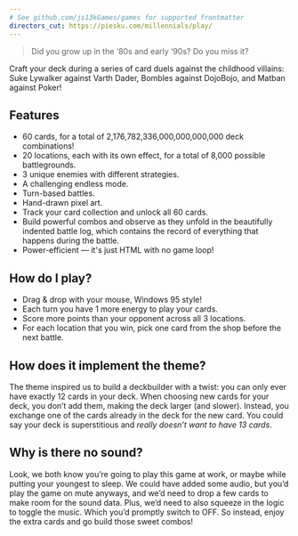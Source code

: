 ```yaml
---
# See github.com/js13kGames/games for supported frontmatter
directors_cut: https://piesku.com/millennials/play/
---
```

> Did you grow up in the ‘80s and early ‘90s? Do you miss it?

Craft your deck during a series of card duels against the childhood villains: Suke Lywalker against Varth Dader, Bombles against DojoBojo, and Matban against Poker!

## Features

- 60 cards, for a total of 2,176,782,336,000,000,000,000 deck combinations!
- 20 locations, each with its own effect, for a total of 8,000 possible battlegrounds.
- 3 unique enemies with different strategies.
- A challenging endless mode.
- Turn-based battles.
- Hand-drawn pixel art.
- Track your card collection and unlock all 60 cards.
- Build powerful combos and observe as they unfold in the beautifully indented battle log, which contains the record of everything that happens during the battle.
- Power-efficient — it's just HTML with no game loop!

## How do I play?

- Drag & drop with your mouse, Windows 95 style!
- Each turn you have 1 more energy to play your cards.
- Score more points than your opponent across all 3 locations. 
- For each location that you win, pick one card from the shop before the next battle.

## How does it implement the theme?

The theme inspired us to build a deckbuilder with a twist: you can only ever have exactly 12 cards in your deck. When choosing new cards for your deck, you don’t add them, making the deck larger (and slower). Instead, you exchange one of the cards already in the deck for the new card.  You could say your deck is superstitious and *really doesn’t want to have 13 cards*. 

## Why is there no sound?

Look, we both know you’re going to play this game at work, or maybe while putting your youngest to sleep. We could have added some audio, but you’d play the game on mute anyways, and we’d need to drop a few cards to make room for the sound data. Plus, we’d need to also squeeze in the logic to toggle the music. Which you’d promptly switch to OFF. So instead, enjoy the extra cards and go build those sweet combos!